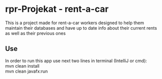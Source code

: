 # rpr-Projekat - rent-a-car

This is a project made for rent-a-car workers designed to help them maintain their databases 
and have up to date info about their current rents as well as their previous ones

## Use
In order to run this app use next two lines in terminal (IntelliJ or cmd): <br />
mvn clean install <br />
mvn clean javafx:run 



